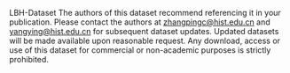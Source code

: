LBH-Dataset The authors of this dataset recommend referencing it in your publication. Please contact the authors at zhangpingc@hist.edu.cn and yangying@hist.edu.cn for subsequent dataset updates. Updated datasets will be made available upon reasonable request. Any download, access or use of this dataset for commercial or non-academic purposes is strictly prohibited.
